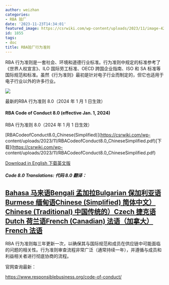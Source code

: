 ```yaml
---
author: weizhan
categories:
- RBA 验厂
date: '2023-11-23T14:34:01'
featured_image: https://csrwiki.com/wp-content/uploads/2023/11/image-42.png
id: 1855
tags:
- doc
title: RBA验厂行为准则
---
```


RBA 行为准则是​​一套社会、环境和道德行业标准。行为准则中规定的标准参考了《世界人权宣言》、ILO 国际劳工标准、OECD 跨国企业指南、ISO 和
SA 标准等国际规范和标准。虽然《行为准则》最初是针对电子行业而制定的，但它也适用于电子行业以外的许多行业。

![](https://csrwiki.com/wp-content/uploads/2023/11/image-42.png)

最新的RBA 行为准则 8.0（2024 年 1 月 1 日生效）

#### RBA Code of Conduct 8.0 (effective Jan. 1, 2024)  
RBA 行为准则 8.0（2024 年 1 月 1 日生效）

[RBACodeofConduct8.0_Chinese(Simplified)](https://csrwiki.com/wp-
content/uploads/2023/11/RBACodeofConduct8.0_ChineseSimplified.pdf)[下载](https://csrwiki.com/wp-
content/uploads/2023/11/RBACodeofConduct8.0_ChineseSimplified.pdf)

[Download in English
下载英文版](https://www.responsiblebusiness.org/media/docs/RBACodeofConduct8.0_English.pdf)

##### Code 8.0 Translations: 代码 8.0 翻译：

[Bahasa
马来语](https://www.responsiblebusiness.org/media/docs/RBACodeofConduct8.0_Bahasa.pdf)[Bengali
孟加拉](https://www.responsiblebusiness.org/media/docs/RBACodeofConduct8.0_Bengali.pdf)[Bulgarian
保加利亚语](https://www.responsiblebusiness.org/media/docs/RBACodeofConduct8.0_Bulgarian.pdf)[Burmese
缅甸语](https://www.responsiblebusiness.org/media/docs/RBACodeofConduct8.0_Burmese.pdf)[Chinese
(Simplified)
简体中文）](https://www.responsiblebusiness.org/media/docs/RBACodeofConduct8.0_Chinese\(Simplified\).pdf)[Chinese
(Traditional)
中国传统的）](https://www.responsiblebusiness.org/media/docs/RBACodeofConduct8.0_Chinese\(Traditional\).pdf)[Czech
捷克语](https://www.responsiblebusiness.org/media/docs/RBACodeofConduct8.0_Czech.pdf)[Dutch
荷兰语](https://www.responsiblebusiness.org/media/docs/RBACodeofConduct8.0_Dutch.pdf)[French
(Canadian)
法语（加拿大）](https://www.responsiblebusiness.org/media/docs/RBACodeofConduct8.0_French\(Canadian\).pdf)[French
法语](https://www.responsiblebusiness.org/media/docs/RBACodeofConduct8.0_French.pdf)  
---  
  
RBA
行为准则每三年更新一次，以确保其与国际规范和成员在供应链中可能面临的问题的相关性。行为准则审查流程非常广泛（通常持续一年），并遵循与成员和利益相关者进行彻底协商的流程。

官网查询最新：

<https://www.responsiblebusiness.org/code-of-conduct/>

